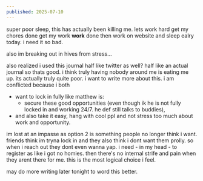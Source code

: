 ```yaml
---
published: 2025-07-10
---
```


super poor sleep, this has actually been killing me. lets work hard get my chores done get my work **work** done then work on website and sleep ealry today. i need it so bad. 

also im breaking out in hives from stress... 

also realized i used this journal half like twitter as well? half like an actual journal so thats good. i think truly having nobody around me is eating me up. its actually truly quite poor. i want to write more about this. i am conflicted because i both 
- want to lock in fully like matthew is: 
	- secure these good opportunities (even though ik he is not fully locked in and working 24/7. he def still talks to buddies),
- and also take it easy, hang with cool ppl and not stress too much about work and opportunity.

im lost at an impasse as option 2 is something people no longer think i want. friends think im tryna lock in and they also think i dont want them prolly. so when i reach out they dont even wanna yap. i need - in my head - to register as like i got no homies. then there's no internal strife and pain when they arent there for me. this is the most logical choice i feel.

may do more writing later tonight to word this better.